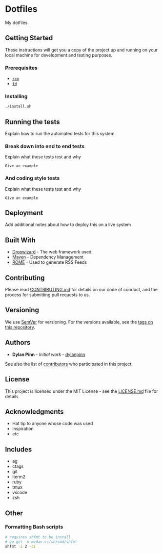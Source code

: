 # Dotfiles

My dotfiles.

## Getting Started

These instructions will get you a copy of the project up and running on your local machine for development and testing purposes.

### Prerequisites

* [`rcm`](https://github.com/thoughtbot/rcm)
* [`fd`](https://github.com/sharkdp/fd)

### Installing

```bash
./install.sh
```

## Running the tests

Explain how to run the automated tests for this system

### Break down into end to end tests

Explain what these tests test and why

```
Give an example
```

### And coding style tests

Explain what these tests test and why

```
Give an example
```

## Deployment

Add additional notes about how to deploy this on a live system

## Built With

* [Dropwizard](http://www.dropwizard.io/1.0.2/docs/) - The web framework used
* [Maven](https://maven.apache.org/) - Dependency Management
* [ROME](https://rometools.github.io/rome/) - Used to generate RSS Feeds

## Contributing

Please read [CONTRIBUTING.md](https://gist.github.com/PurpleBooth/b24679402957c63ec426) for details on our code of conduct, and the process for submitting pull requests to us.

## Versioning

We use [SemVer](http://semver.org/) for versioning. For the versions available, see the [tags on this repository](https://github.com/dylanpinn/dotfiles/tags).

## Authors

* **Dylan Pinn** - *Initial work* - [dylanpinn](https://github.com/dylanpinn)

See also the list of [contributors](https://github.com/dylanpinn/dotfiles/contributors) who participated in this project.

## License

This project is licensed under the MIT License - see the [LICENSE.md](LICENSE.md) file for details

## Acknowledgments

* Hat tip to anyone whose code was used
* Inspiration
* etc

## Includes

- ag
- ctags
- git
- iterm2
- ruby
- tmux
- vscode
- zsh

## Other

### Formatting Bash scripts

```bash
# requires shfmt to be install
# go get -u mvdan.cc/sh/cmd/shfmt
shfmt -i 2 -ci
```
